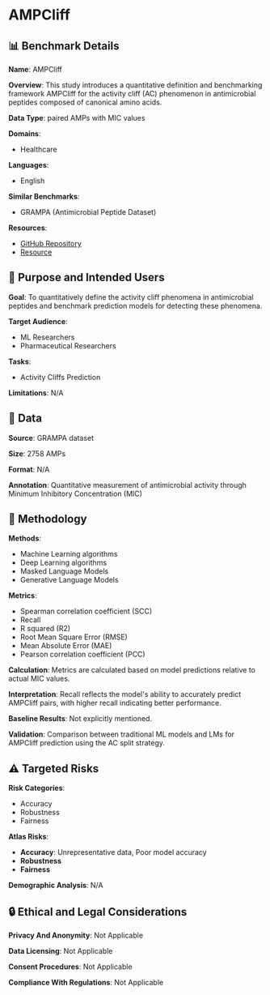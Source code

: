 # AMPCliff

## 📊 Benchmark Details

**Name**: AMPCliff

**Overview**: This study introduces a quantitative definition and benchmarking framework AMPCliff for the activity cliff (AC) phenomenon in antimicrobial peptides composed of canonical amino acids.

**Data Type**: paired AMPs with MIC values

**Domains**:
- Healthcare

**Languages**:
- English

**Similar Benchmarks**:
- GRAMPA (Antimicrobial Peptide Dataset)

**Resources**:
- [GitHub Repository](https://github.com/Kewei2023/AMPCliff-generation)
- [Resource](https://www.healthinformaticslab.org/supp/)

## 🎯 Purpose and Intended Users

**Goal**: To quantitatively define the activity cliff phenomena in antimicrobial peptides and benchmark prediction models for detecting these phenomena.

**Target Audience**:
- ML Researchers
- Pharmaceutical Researchers

**Tasks**:
- Activity Cliffs Prediction

**Limitations**: N/A

## 💾 Data

**Source**: GRAMPA dataset

**Size**: 2758 AMPs

**Format**: N/A

**Annotation**: Quantitative measurement of antimicrobial activity through Minimum Inhibitory Concentration (MIC)

## 🔬 Methodology

**Methods**:
- Machine Learning algorithms
- Deep Learning algorithms
- Masked Language Models
- Generative Language Models

**Metrics**:
- Spearman correlation coefficient (SCC)
- Recall
- R squared (R2)
- Root Mean Square Error (RMSE)
- Mean Absolute Error (MAE)
- Pearson correlation coefficient (PCC)

**Calculation**: Metrics are calculated based on model predictions relative to actual MIC values.

**Interpretation**: Recall reflects the model's ability to accurately predict AMPCliff pairs, with higher recall indicating better performance.

**Baseline Results**: Not explicitly mentioned.

**Validation**: Comparison between traditional ML models and LMs for AMPCliff prediction using the AC split strategy.

## ⚠️ Targeted Risks

**Risk Categories**:
- Accuracy
- Robustness
- Fairness

**Atlas Risks**:
- **Accuracy**: Unrepresentative data, Poor model accuracy
- **Robustness**
- **Fairness**

**Demographic Analysis**: N/A

## 🔒 Ethical and Legal Considerations

**Privacy And Anonymity**: Not Applicable

**Data Licensing**: Not Applicable

**Consent Procedures**: Not Applicable

**Compliance With Regulations**: Not Applicable
